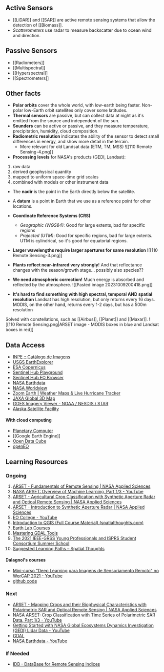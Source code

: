 ## Active Sensors
- [[LiDAR]] and [[SAR]] are active remote sensing systems that allow the detection of [[Biomass]].
- *Scatterometers* use radar to measure backscatter due to ocean wind and direction.

## Passive Sensors
- [[Radiometers]]
- [[Multispectral]]
- [[Hyperspectral]]
- [[Spectrometers]]

## Other facts
- **Polar orbits** cover the whole world, with low-earth being faster. Non-polar low-Earth orbit satellites only cover some latitudes.
- **Thermal sensors** are passive, but can collect data at night as it's emitted from the source and independent of the sun.
- **Sounders** can be active or passive, and they measure temperature, precipitation, humidity, cloud composition.
- **Radiometric resolution** indicates the ability of the sensor to detect small differences in energy, and show more detail in the terrain.
	- More relevant for old Landsat data (ETM, TM, MSS)
![[110 Remote Sensing-4.png]]
- **Processing levels** for NASA's products (GEDI, Landsat):
1. raw data
2. derived geophysical quantity
3. mapped to uniform space-time grid scales
4. combined with models or other instrument data

- The **nadir** is the point in the Earth directly below the satellite.

- A **datum** is a point in Earth that we use as a reference point for other locations.

- **Coordinate Reference Systems (CRS)**
	- *Geographic (WGS84)*: Good for large extents, bad for specific regions
	- *Projected (UTM)*: Good for specific regions, bad for large extents. UTM is cylindrical, so it's good for equatorial regions.
- **Larger wavelengths require larger apertures for same resolution**
	![[110 Remote Sensing-3.png]]
- **Plants reflect near-infrared very strongly!**
		And that reflectance changes with the season/growth stage... possibly also species??
- **We need atmospheric correction!**
		Much energy is absorbed and reflected by the atmosphere. 
![[Pasted image 20231009200418.png]]

- **It's hard to find something with high spectral, temporal AND spatial resolution**
		Landsat has high resolution, but only returns every 16 days. MODIS, on the other hand, returns every 1-2 days, but has a 500m resolution

Solved with constellations, such as [[Airbus]], [[Planet]] and [[Maxar]].
![[110 Remote Sensing.png|ARSET image - MODIS boxes in blue and Landsat boxes in red]]

## Data Access
- [INPE :: Catálogo de Imagens](http://www.dgi.inpe.br/catalogo/explore)
- [USGS EarthExplorer](https://earthexplorer.usgs.gov/)
- [ESA Copernicus](https://dataspace.copernicus.eu/)
- [Sentinel Hub Playground](https://apps.sentinel-hub.com/sentinel-playground/?source=S2L2A&lat=40.4&lng=-3.730000000000018&zoom=12&preset=1_TRUE_COLOR&layers=B01,B02,B03&maxcc=20&gain=1.0&gamma=1.0&time=2023-04-01%7C2023-10-09&atmFilter=&showDates=false)
- [Sentinel Hub EO Browser](https://apps.sentinel-hub.com/eo-browser/)
- [NASA Earthdata](https://search.earthdata.nasa.gov/search)
- [NASA Worldview](https://worldview.earthdata.nasa.gov/)
- [Zoom Earth | Weather Maps & Live Hurricane Tracker](https://zoom.earth/maps/satellite/#view=18.1,-87.5,4z)
- [JAXA Global 3D Map](https://www.eorc.jaxa.jp/ALOS/en/dataset/aw3d_e.htm)
- [GOES Imagery Viewer - NOAA / NESDIS / STAR](https://www.star.nesdis.noaa.gov/goes/index.php)
- [Alaska Satellite Facility](https://asf.alaska.edu/)
#### With cloud computing
- [Planetary Computer](https://planetarycomputer.microsoft.com/catalog)
- [[Google Earth Engine]]
- [Open Data Cube](https://www.opendatacube.org/get-started)
- [openEO](https://openeo.org/)
## Learning Resources

### Ongoing
1. [ARSET - Fundamentals of Remote Sensing | NASA Applied Sciences](https://appliedsciences.nasa.gov/get-involved/training/english/arset-fundamentals-remote-sensing)
2. [NASA ARSET: Overview of Machine Learning, Part 1/3 - YouTube](https://www.youtube.com/watch?v=U-uJGnhD-zg&list=PLiuUQ9asub3QSgIPLo_RdmRd38EEkUzC6)
3. [ARSET - Agricultural Crop Classification with Synthetic Aperture Radar and Optical Remote Sensing | NASA Applied Sciences](https://appliedsciences.nasa.gov/get-involved/training/english/arset-agricultural-crop-classification-synthetic-aperture-radar-and)
4. [ARSET - Introduction to Synthetic Aperture Radar | NASA Applied Sciences](https://appliedsciences.nasa.gov/get-involved/training/english/arset-introduction-synthetic-aperture-radar)
5. [EO College - YouTube](https://www.youtube.com/@EOCollege)
6. [Introduction to QGIS (Full Course Material) (spatialthoughts.com)](https://courses.spatialthoughts.com/introduction-to-qgis.html#get-the-data-package)
7. [Earth Lab Courses](https://www.earthdatascience.org/)
8. [Mastering GDAL Tools](https://courses.spatialthoughts.com/gdal-tools.html#introduction)
9. [The 2021 IEEE-GRSS Young Professionals and ISPRS Student Consortium Summer School](https://www.youtube.com/playlist?list=PLuJe0PwLUHm1tXS_1diKA9MhFzB1-5nxH)
10. [Suggested Learning Paths – Spatial Thoughts](https://spatialthoughts.com/learning-paths/)
#### Dalagnol's courses
- [Mini-curso "Deep Learning para Imagens de Sensoriamento Remoto" no WorCAP 2021 - YouTube](https://www.youtube.com/watch?v=foRhRg6VaCQ)
- [github code](https://github.com/ricds/DL_RS_GEE)

### Next
- [ARSET - Mapping Crops and their Biophysical Characteristics with Polarimetric SAR and Optical Remote Sensing | NASA Applied Sciences](https://appliedsciences.nasa.gov/get-involved/training/english/arset-mapping-crops-and-their-biophysical-characteristics)
- [NASA ARSET: Crop Classification with Time Series of Polarimetric SAR Data, Part 1/3 - YouTube](https://www.youtube.com/watch?v=QP4VPaBovBk&list=PLiuUQ9asub3Si5Ke17_uwzs1uwZqTQbWR)
- [Getting Started with NASA Global Ecosystems Dynamics Investigation (GEDI) Lidar Data - YouTube](https://www.youtube.com/watch?app=desktop&v=UlrCC1Xp-wk)
- [GDAL](https://gdal.org/programs/index.html#raster-programs)
- [NASA Earthdata - YouTube](https://www.youtube.com/@NASAEarthdata)

### If Needed
- [IDB - DataBase for Remote Sensing Indices](https://www.indexdatabase.de/)
